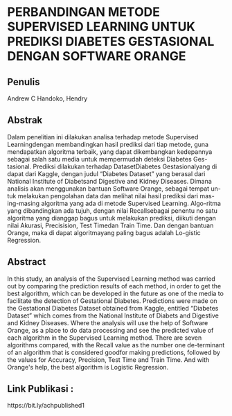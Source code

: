 <h1>PERBANDINGAN METODE SUPERVISED LEARNING UNTUK PREDIKSI DIABETES GESTASIONAL DENGAN SOFTWARE ORANGE</h1>

<h2>Penulis</h2>
Andrew C Handoko, Hendry

<h2>Abstrak</h2>
Dalam penelitian ini dilakukan analisa terhadap metode Supervised Learningdengan membandingkan hasil prediksi dari tiap metode, guna mendapatkan algoritma terbaik, yang dapat dikembangkan kedepannya sebagai salah satu media untuk mempermudah deteksi Diabetes Ges-tasional. Prediksi dilakukan terhadap DatasetDiabetes Gestasionalyang di dapat dari Kaggle, dengan judul “Diabetes Dataset” yang berasal dari National Institute of Diabetsand Digestive and Kidney Diseases. Dimana analisis akan menggunakan bantuan Software Orange, sebagai tempat un-tuk melakukan pengolahan data dan melihat nilai hasil prediksi dari mas-ing-masing algoritma yang ada di metode Supervised Learning. Algo-ritma yang dibandingkan ada tujuh, dengan nilai Recallsebagai penentu no satu algoritma yang dianggap bagus untuk melakukan prediksi, diikuti dengan nilai Akurasi, Precisision, Test Timedan Train Time. Dan dengan bantuan Orange, maka di dapat algoritmayang paling bagus adalah Lo-gistic Regression.

<h2>Abstract</h2>
In this study, an analysis of the Supervised Learning method was carried out by comparing the prediction results of each method, in order to get the best algorithm, which can be developed in the future as one of the media to facilitate the detection of Gestational Diabetes. Predictions were made on the Gestational Diabetes Dataset obtained from Kaggle, entitled “Diabetes Dataset” which comes from the National Institute of Diabets and Digestive and Kidney Diseases. Where the analysis will use the help of Software Orange, as a place to do data processing and see the predicted value of each algorithm in the Supervised Learning method. There are seven algorithms compared, with the Recall value as the number one de-terminant of an algorithm that is considered goodfor making predictions, followed by the values for Accuracy, Precision, Test Time and Train Time. And with Orange's help, the best algorithm is Logistic Regression.

<h2>Link Publikasi : </h2>
https://bit.ly/achpublished1

